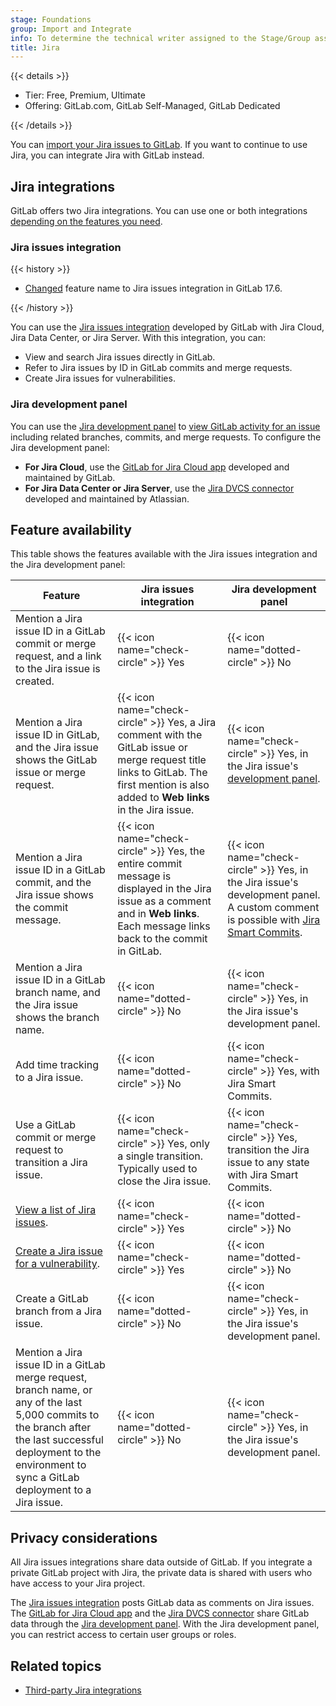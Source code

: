 ```yaml
---
stage: Foundations
group: Import and Integrate
info: To determine the technical writer assigned to the Stage/Group associated with this page, see https://handbook.gitlab.com/handbook/product/ux/technical-writing/#assignments
title: Jira
---
```


{{< details >}}

- Tier: Free, Premium, Ultimate
- Offering: GitLab.com, GitLab Self-Managed, GitLab Dedicated

{{< /details >}}

You can [import your Jira issues to GitLab](../../user/project/import/jira.md).
If you want to continue to use Jira, you can integrate Jira with GitLab instead.

## Jira integrations

GitLab offers two Jira integrations. You can use one or both integrations
[depending on the features you need](#feature-availability).

### Jira issues integration

{{< history >}}

- [Changed](https://gitlab.com/gitlab-org/gitlab/-/merge_requests/166555) feature name to Jira issues integration in GitLab 17.6.

{{< /history >}}

You can use the [Jira issues integration](configure.md) developed by GitLab with
Jira Cloud, Jira Data Center, or Jira Server. With this integration, you can:

- View and search Jira issues directly in GitLab.
- Refer to Jira issues by ID in GitLab commits and merge requests.
- Create Jira issues for vulnerabilities.

### Jira development panel

You can use the [Jira development panel](development_panel.md) to
[view GitLab activity for an issue](https://support.atlassian.com/jira-software-cloud/docs/view-development-information-for-an-issue/)
including related branches, commits, and merge requests. To configure the Jira development panel:

- **For Jira Cloud**, use the [GitLab for Jira Cloud app](connect-app.md) developed and maintained by GitLab.
- **For Jira Data Center or Jira Server**, use the [Jira DVCS connector](dvcs/_index.md) developed and maintained by Atlassian.

## Feature availability

This table shows the features available with the Jira issues integration and the Jira development panel:

| Feature | Jira issues integration | Jira development panel |
|-|-|-|
| Mention a Jira issue ID in a GitLab commit or merge request, and a link to the Jira issue is created. | {{< icon name="check-circle" >}} Yes | {{< icon name="dotted-circle" >}} No |
| Mention a Jira issue ID in GitLab, and the Jira issue shows the GitLab issue or merge request. | {{< icon name="check-circle" >}} Yes, a Jira comment with the GitLab issue or merge request title links to GitLab. The first mention is also added to **Web links** in the Jira issue. | {{< icon name="check-circle" >}} Yes, in the Jira issue's [development panel](https://support.atlassian.com/jira-software-cloud/docs/view-development-information-for-an-issue/). |
| Mention a Jira issue ID in a GitLab commit, and the Jira issue shows the commit message. | {{< icon name="check-circle" >}} Yes, the entire commit message is displayed in the Jira issue as a comment and in **Web links**. Each message links back to the commit in GitLab. | {{< icon name="check-circle" >}} Yes, in the Jira issue's development panel. A custom comment is possible with [Jira Smart Commits](https://confluence.atlassian.com/fisheye/using-smart-commits-960155400.html). |
| Mention a Jira issue ID in a GitLab branch name, and the Jira issue shows the branch name. | {{< icon name="dotted-circle" >}} No | {{< icon name="check-circle" >}} Yes, in the Jira issue's development panel. |
| Add time tracking to a Jira issue. | {{< icon name="dotted-circle" >}} No | {{< icon name="check-circle" >}} Yes, with Jira Smart Commits. |
| Use a GitLab commit or merge request to transition a Jira issue. |{{< icon name="check-circle" >}} Yes, only a single transition. Typically used to close the Jira issue. | {{< icon name="check-circle" >}} Yes, transition the Jira issue to any state with Jira Smart Commits. |
| [View a list of Jira issues](configure.md#view-jira-issues). | {{< icon name="check-circle" >}} Yes | {{< icon name="dotted-circle" >}} No |
| [Create a Jira issue for a vulnerability](configure.md#create-a-jira-issue-for-a-vulnerability). | {{< icon name="check-circle" >}} Yes | {{< icon name="dotted-circle" >}} No |
| Create a GitLab branch from a Jira issue. | {{< icon name="dotted-circle" >}} No | {{< icon name="check-circle" >}} Yes, in the Jira issue's development panel. |
| Mention a Jira issue ID in a GitLab merge request, branch name, or any of the last 5,000 commits to the branch after the last successful deployment to the environment to sync a GitLab deployment to a Jira issue. | {{< icon name="dotted-circle" >}} No | {{< icon name="check-circle" >}} Yes, in the Jira issue's development panel. |

## Privacy considerations

All Jira issues integrations share data outside of GitLab.
If you integrate a private GitLab project with Jira, the private
data is shared with users who have access to your Jira project.

The [Jira issues integration](configure.md) posts GitLab data as comments on Jira issues.
The [GitLab for Jira Cloud app](connect-app.md) and the [Jira DVCS connector](dvcs/_index.md)
share GitLab data through the [Jira development panel](development_panel.md).
With the Jira development panel, you can restrict access to certain user groups or roles.

## Related topics

- [Third-party Jira integrations](https://marketplace.atlassian.com/search?product=jira&query=gitlab)
